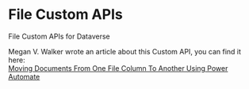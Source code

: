 # File Custom APIs
File Custom APIs for Dataverse

Megan V. Walker wrote an article about this Custom API, you can find it here:\
<a target="_blank" href="https://meganvwalker.com/moving-documents-from-one-file-column-to-another/">Moving Documents From One File Column To Another Using Power Automate</a>
